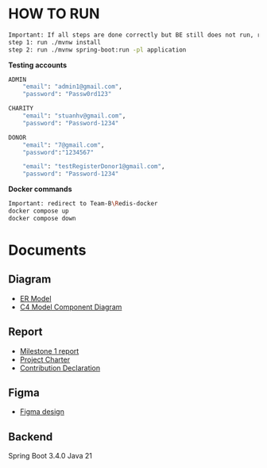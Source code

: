 # HOW TO RUN
```bash
Important: If all steps are done correctly but BE still does not run, run ./mvnw clean install
step 1: run ./mvnw install
step 2: run ./mvnw spring-boot:run -pl application
```

**Testing accounts**
```bash
ADMIN
    "email": "admin1@gmail.com",
    "password": "Passw0rd123"

CHARITY
    "email": "stuanhv@gmail.com",
    "password": "Password-1234"

DONOR
    "email": "7@gmail.com",
    "password":"1234567"

    "email": "testRegisterDonor1@gmail.com",
    "password": "Password-1234"
```

**Docker commands**
```bash
Important: redirect to Team-B\Redis-docker
docker compose up
docker compose down
```

# Documents

## Diagram
- [ER Model](https://drive.google.com/file/d/1tArlar1WjgZ1oUrVpfaJFV0U0w96rRU0/view?usp=sharing)
- [C4 Model Component Diagram](https://online.visual-paradigm.com/share.jsp?id=333730313436302d31)

## Report
- [Milestone 1 report](https://docs.google.com/document/d/1HjZYw-9ZXzuMYkLFFy9G0__hgKjT8WVQgwS1lFFQ79c/edit?usp=sharing)
- [Project Charter](https://rmiteduau-my.sharepoint.com/:w:/r/personal/s3907397_rmit_edu_vn/Documents/Project%20Charter%20-%20Team%20B%20-%20Squad%20Phoenix.docx?d=w6de95e58fc9540169d3ee57f6c834b67&csf=1&web=1&e=8yQRdi)
- [Contribution Declaration](#)

## Figma
- [Figma design](https://www.figma.com/design/rwnx3u5SUsMKPeCiNw8CUI/EEET2582---Team-B?node-id=0-1&t=uUpvmsFMPzEMcIhm-1)


## Backend
Spring Boot 3.4.0
Java 21
